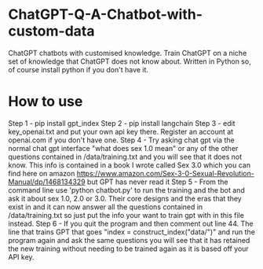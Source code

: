 # ChatGPT-Q-A-Chatbot-with-custom-data
ChatGPT chatbots with customised knowledge. Train ChatGPT on a niche set of knowledge that ChatGPT does not know about. Written in Python so, of course install python if you don't have it.

How to use
==========
Step 1 - pip install gpt_index
Step 2 - pip install langchain
Step 3 - edit key_openai.txt and put your own api key there. Register an account at openai.com if you don't have one.
Step 4 - Try asking chat gpt via the normal chat gpt interface "what does sex 1.0 mean" or any of the other questions contained in /data/training.txt and you will see that it does not know. This info is contained in a book I wrote called Sex 3.0 which you can find here on amazon https://www.amazon.com/Sex-3-0-Sexual-Revolution-Manual/dp/1468134329 but GPT has never read it
Step 5 - From the command line use 'python chatbot.py' to run the training and the bot and ask it about sex 1.0, 2.0 or 3.0. Their core designs and the eras that they exist in and it can now answer all the questions contained in /data/training.txt so just put the info your want to train gpt with in this file instead.
Step 6 - If you quit the program and then comment out line 44. The line that trains GPT that goes "index = construct_index("data/")" and run the program again and ask the same questions you will see that it has retained the new training without needing to be trained again as it is based off your API key.
